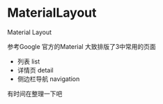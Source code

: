 # MaterialLayout
Material Layout

参考Google 官方的Material
大致排版了3中常用的页面

* 列表 list 
* 详情页 detail
* 侧边栏导航 navigation

有时间在整理一下吧